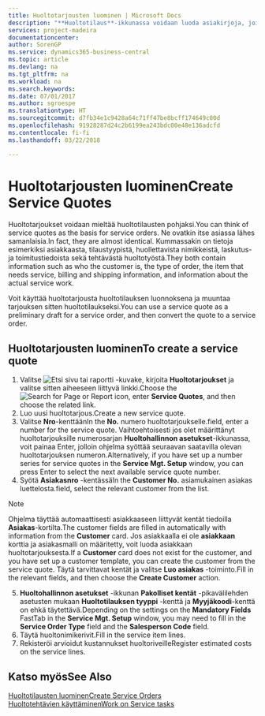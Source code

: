 ```yaml
---
title: Huoltotarjousten luominen | Microsoft Docs
description: "**Huoltotilaus**-ikkunassa voidaan luoda asiakirjoja, joihin syötetään tietoja asiakkaan pyynnöstä tehtävästä huoltonimikkeiden huollosta (korjauksesta tai ylläpidosta). Voit käyttää huoltotarjousta huoltotilauksen luonnoksena ja muuntaa tarjouksen sitten huoltotilaukseksi."
services: project-madeira
documentationcenter: 
author: SorenGP
ms.service: dynamics365-business-central
ms.topic: article
ms.devlang: na
ms.tgt_pltfrm: na
ms.workload: na
ms.search.keywords: 
ms.date: 07/01/2017
ms.author: sgroespe
ms.translationtype: HT
ms.sourcegitcommit: d7fb34e1c9428a64c71ff47be8bcff174649c00d
ms.openlocfilehash: 91928287d24c2b6199ea243bdc00e48e136adcfd
ms.contentlocale: fi-fi
ms.lasthandoff: 03/22/2018

---
```

# <a name="create-service-quotes"></a><span data-ttu-id="6b8c9-104">Huoltotarjousten luominen</span><span class="sxs-lookup"><span data-stu-id="6b8c9-104">Create Service Quotes</span></span>
<span data-ttu-id="6b8c9-105">Huoltotarjoukset voidaan mieltää huoltotilausten pohjaksi.</span><span class="sxs-lookup"><span data-stu-id="6b8c9-105">You can think of service quotes as the basis for service orders.</span></span> <span data-ttu-id="6b8c9-106">Ne ovatkin itse asiassa lähes samanlaisia.</span><span class="sxs-lookup"><span data-stu-id="6b8c9-106">In fact, they are almost identical.</span></span> <span data-ttu-id="6b8c9-107">Kummassakin on tietoja esimerkiksi asiakkaasta, tilaustyypistä, huollettavista nimikkeistä, laskutus- ja toimitustiedoista sekä tehtävästä huoltotyöstä.</span><span class="sxs-lookup"><span data-stu-id="6b8c9-107">They both contain information such as who the customer is, the type of order, the item that needs service, billing and shipping information, and information about the actual service work.</span></span>
 
<span data-ttu-id="6b8c9-108">Voit käyttää huoltotarjousta huoltotilauksen luonnoksena ja muuntaa tarjouksen sitten huoltotilaukseksi.</span><span class="sxs-lookup"><span data-stu-id="6b8c9-108">You can use a service quote as a preliminary draft for a service order, and then convert the quote to a service order.</span></span>  
  
## <a name="to-create-a-service-quote"></a><span data-ttu-id="6b8c9-109">Huoltotarjousten luominen</span><span class="sxs-lookup"><span data-stu-id="6b8c9-109">To create a service quote</span></span>  
1. <span data-ttu-id="6b8c9-110">Valitse ![Etsi sivu tai raportti](media/ui-search/search_small.png "Etsi sivu tai raportti -kuvake") -kuvake, kirjoita **Huoltotarjoukset** ja valitse sitten aiheeseen liittyvä linkki.</span><span class="sxs-lookup"><span data-stu-id="6b8c9-110">Choose the ![Search for Page or Report](media/ui-search/search_small.png "Search for Page or Report icon") icon, enter **Service Quotes**, and then choose the related link.</span></span>  
2. <span data-ttu-id="6b8c9-111">Luo uusi huoltotarjous.</span><span class="sxs-lookup"><span data-stu-id="6b8c9-111">Create a new service quote.</span></span>  
3. <span data-ttu-id="6b8c9-112">Valitse **Nro**-kenttään</span><span class="sxs-lookup"><span data-stu-id="6b8c9-112">In the **No.**</span></span> <span data-ttu-id="6b8c9-113">numero huoltotarjoukselle.</span><span class="sxs-lookup"><span data-stu-id="6b8c9-113">field, enter a number for the service quote.</span></span> <span data-ttu-id="6b8c9-114">Vaihtoehtoisesti jos olet määrittänyt huoltotarjouksille numerosarjan **Huoltohallinnon asetukset**-ikkunassa, voit painaa Enter, jolloin ohjelma syöttää seuraavan saatavilla olevan huoltotarjouksen numeron.</span><span class="sxs-lookup"><span data-stu-id="6b8c9-114">Alternatively, if you have set up a number series for service quotes in the **Service Mgt. Setup** window, you can press Enter to select the next available service quote number.</span></span>  
4. <span data-ttu-id="6b8c9-115">Syötä **Asiakasnro** -kentässä</span><span class="sxs-lookup"><span data-stu-id="6b8c9-115">In the **Customer No.**</span></span>  <span data-ttu-id="6b8c9-116">asiamukainen asiakas luettelosta.</span><span class="sxs-lookup"><span data-stu-id="6b8c9-116">field, select the relevant customer from the list.</span></span>  

  > [!Note]  
  >  <span data-ttu-id="6b8c9-117">Ohjelma täyttää automaattisesti asiakkaaseen liittyvät kentät tiedoilla **Asiakas**-kortilta.</span><span class="sxs-lookup"><span data-stu-id="6b8c9-117">The customer fields are filled in automatically with information from the **Customer** card.</span></span> <span data-ttu-id="6b8c9-118">Jos asiakkaalla ei ole **asiakkaan** korttia ja asiakasmalli on määritetty, voit luoda asiakkaan huoltotarjouksesta.</span><span class="sxs-lookup"><span data-stu-id="6b8c9-118">If a **Customer** card does not exist for the customer, and you have set up a customer template, you can create the customer from the service quote.</span></span> <span data-ttu-id="6b8c9-119">Täytä tarvittavat kentät ja valitse **Luo asiakas** -toiminto.</span><span class="sxs-lookup"><span data-stu-id="6b8c9-119">Fill in the relevant fields, and then choose the **Create Customer** action.</span></span>  
  
5. <span data-ttu-id="6b8c9-120">**Huoltohallinnon asetukset** -ikkunan **Pakolliset kentät** -pikavälilehden asetusten mukaan **Huoltotilauksen tyyppi** -kenttä ja **Myyjäkoodi**-kenttä on ehkä täytettävä.</span><span class="sxs-lookup"><span data-stu-id="6b8c9-120">Depending on the settings on the **Mandatory Fields** FastTab in the **Service Mgt. Setup** window, you may need to fill in the **Service Order Type** field and the **Salesperson Code** field.</span></span>  
6. <span data-ttu-id="6b8c9-121">Täytä huoltonimikerivit.</span><span class="sxs-lookup"><span data-stu-id="6b8c9-121">Fill in the service item lines.</span></span>  
7. <span data-ttu-id="6b8c9-122">Rekisteröi arvioidut kustannukset huoltoriveille</span><span class="sxs-lookup"><span data-stu-id="6b8c9-122">Register estimated costs on the service lines.</span></span>  
  
## <a name="see-also"></a><span data-ttu-id="6b8c9-123">Katso myös</span><span class="sxs-lookup"><span data-stu-id="6b8c9-123">See Also</span></span>  
[<span data-ttu-id="6b8c9-124">Huoltotilausten luominen</span><span class="sxs-lookup"><span data-stu-id="6b8c9-124">Create Service Orders</span></span>](service-how-to-create-service-orders.md)  
[<span data-ttu-id="6b8c9-125">Huoltotehtävien käyttäminen</span><span class="sxs-lookup"><span data-stu-id="6b8c9-125">Work on Service tasks</span></span>](service-how-to-work-on-service-tasks.md)  

 
